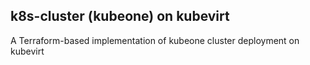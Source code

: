 ## k8s-cluster (kubeone) on kubevirt
A Terraform-based implementation of kubeone cluster deployment on kubevirt